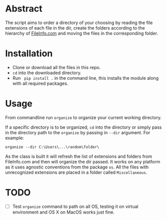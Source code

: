 # Abstract

The script aims to order a directory of your choosing by reading the file extensions of each file in the dir, create the
folders according to the hierarchy of [FileInfo.com](https://fileinfo.com/browse/) and moving the files in the
corresponding folder.

# Installation
 - Clone or download all the files in this repo. 
 - ```cd``` into the downloaded directory.
 - Run ``` pip install .``` in the command line, this installs the module along with all required packages.

# Usage
From commandline run ```organize``` to organize your current working directory.

If a specific directory is to be organized, ```cd``` into the directory or simply pass in the directory path
to the ```organize``` by passing in ```--dir``` argument. For example:

```organize --dir C:\Users\...\random\folder\```

As the class is built it will refresh the list of extensions and folders from FileInfo.com and then will organize the dir passed. It works on any platform as it uses agnostic conventions from the package `os`.
All the files with unrecognized extensions are placed in a folder called `Miscellaneous`.

# TODO
- [ ] Test ```organize``` command to path on all OS, testing it on virtual environment and OS X on MacOS works just fine. 